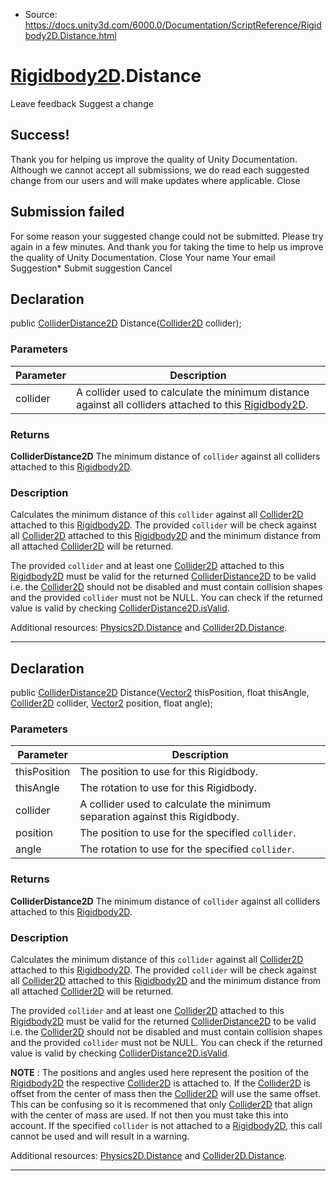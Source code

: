 * Source: https://docs.unity3d.com/6000.0/Documentation/ScriptReference/Rigidbody2D.Distance.html

#  [Rigidbody2D](https://docs.unity3d.com/6000.0/Documentation/ScriptReference/Rigidbody2D.html).Distance
Leave feedback
Suggest a change
## Success!
Thank you for helping us improve the quality of Unity Documentation. Although we cannot accept all submissions, we do read each suggested change from our users and will make updates where applicable.
Close
## Submission failed
For some reason your suggested change could not be submitted. Please <a>try again</a> in a few minutes. And thank you for taking the time to help us improve the quality of Unity Documentation.
Close
Your name Your email Suggestion* Submit suggestion
Cancel
## Declaration
public [ColliderDistance2D](https://docs.unity3d.com/6000.0/Documentation/ScriptReference/ColliderDistance2D.html) Distance([Collider2D](https://docs.unity3d.com/6000.0/Documentation/ScriptReference/Collider2D.html) collider); 
### Parameters
Parameter | Description  
---|---  
collider | A collider used to calculate the minimum distance against all colliders attached to this [Rigidbody2D](https://docs.unity3d.com/6000.0/Documentation/ScriptReference/Rigidbody2D.html).  
### Returns
**ColliderDistance2D** The minimum distance of `collider` against all colliders attached to this [Rigidbody2D](https://docs.unity3d.com/6000.0/Documentation/ScriptReference/Rigidbody2D.html). 
### Description
Calculates the minimum distance of this `collider` against all [Collider2D](https://docs.unity3d.com/6000.0/Documentation/ScriptReference/Collider2D.html) attached to this [Rigidbody2D](https://docs.unity3d.com/6000.0/Documentation/ScriptReference/Rigidbody2D.html).
The provided `collider` will be check against all [Collider2D](https://docs.unity3d.com/6000.0/Documentation/ScriptReference/Collider2D.html) attached to this [Rigidbody2D](https://docs.unity3d.com/6000.0/Documentation/ScriptReference/Rigidbody2D.html) and the minimum distance from all attached [Collider2D](https://docs.unity3d.com/6000.0/Documentation/ScriptReference/Collider2D.html) will be returned.  
  
The provided `collider` and at least one [Collider2D](https://docs.unity3d.com/6000.0/Documentation/ScriptReference/Collider2D.html) attached to this [Rigidbody2D](https://docs.unity3d.com/6000.0/Documentation/ScriptReference/Rigidbody2D.html) must be valid for the returned [ColliderDistance2D](https://docs.unity3d.com/6000.0/Documentation/ScriptReference/ColliderDistance2D.html) to be valid i.e. the [Collider2D](https://docs.unity3d.com/6000.0/Documentation/ScriptReference/Collider2D.html) should not be disabled and must contain collision shapes and the provided `collider` must not be NULL. You can check if the returned value is valid by checking [ColliderDistance2D.isValid](https://docs.unity3d.com/6000.0/Documentation/ScriptReference/ColliderDistance2D-isValid.html).  
  
Additional resources: [Physics2D.Distance](https://docs.unity3d.com/6000.0/Documentation/ScriptReference/Physics2D.Distance.html) and [Collider2D.Distance](https://docs.unity3d.com/6000.0/Documentation/ScriptReference/Collider2D.Distance.html).
* * *
## Declaration
public [ColliderDistance2D](https://docs.unity3d.com/6000.0/Documentation/ScriptReference/ColliderDistance2D.html) Distance([Vector2](https://docs.unity3d.com/6000.0/Documentation/ScriptReference/Vector2.html) thisPosition, float thisAngle, [Collider2D](https://docs.unity3d.com/6000.0/Documentation/ScriptReference/Collider2D.html) collider, [Vector2](https://docs.unity3d.com/6000.0/Documentation/ScriptReference/Vector2.html) position, float angle); 
### Parameters
Parameter | Description  
---|---  
thisPosition | The position to use for this Rigidbody.  
thisAngle | The rotation to use for this Rigidbody.  
collider | A collider used to calculate the minimum separation against this Rigidbody.  
position | The position to use for the specified `collider`.  
angle | The rotation to use for the specified `collider`.  
### Returns
**ColliderDistance2D** The minimum distance of `collider` against all colliders attached to this [Rigidbody2D](https://docs.unity3d.com/6000.0/Documentation/ScriptReference/Rigidbody2D.html). 
### Description
Calculates the minimum distance of this `collider` against all [Collider2D](https://docs.unity3d.com/6000.0/Documentation/ScriptReference/Collider2D.html) attached to this [Rigidbody2D](https://docs.unity3d.com/6000.0/Documentation/ScriptReference/Rigidbody2D.html).
The provided `collider` will be check against all [Collider2D](https://docs.unity3d.com/6000.0/Documentation/ScriptReference/Collider2D.html) attached to this [Rigidbody2D](https://docs.unity3d.com/6000.0/Documentation/ScriptReference/Rigidbody2D.html) and the minimum distance from all attached [Collider2D](https://docs.unity3d.com/6000.0/Documentation/ScriptReference/Collider2D.html) will be returned.  
  
The provided `collider` and at least one [Collider2D](https://docs.unity3d.com/6000.0/Documentation/ScriptReference/Collider2D.html) attached to this [Rigidbody2D](https://docs.unity3d.com/6000.0/Documentation/ScriptReference/Rigidbody2D.html) must be valid for the returned [ColliderDistance2D](https://docs.unity3d.com/6000.0/Documentation/ScriptReference/ColliderDistance2D.html) to be valid i.e. the [Collider2D](https://docs.unity3d.com/6000.0/Documentation/ScriptReference/Collider2D.html) should not be disabled and must contain collision shapes and the provided `collider` must not be NULL. You can check if the returned value is valid by checking [ColliderDistance2D.isValid](https://docs.unity3d.com/6000.0/Documentation/ScriptReference/ColliderDistance2D-isValid.html).  
  
**NOTE** : The positions and angles used here represent the position of the [Rigidbody2D](https://docs.unity3d.com/6000.0/Documentation/ScriptReference/Rigidbody2D.html) the respective [Collider2D](https://docs.unity3d.com/6000.0/Documentation/ScriptReference/Collider2D.html) is attached to. If the [Collider2D](https://docs.unity3d.com/6000.0/Documentation/ScriptReference/Collider2D.html) is offset from the center of mass then the [Collider2D](https://docs.unity3d.com/6000.0/Documentation/ScriptReference/Collider2D.html) will use the same offset. This can be confusing so it is recommened that only [Collider2D](https://docs.unity3d.com/6000.0/Documentation/ScriptReference/Collider2D.html) that align with the center of mass are used. If not then you must take this into account. If the specified `collider` is not attached to a [Rigidbody2D](https://docs.unity3d.com/6000.0/Documentation/ScriptReference/Rigidbody2D.html), this call cannot be used and will result in a warning.  
  
Additional resources: [Physics2D.Distance](https://docs.unity3d.com/6000.0/Documentation/ScriptReference/Physics2D.Distance.html) and [Collider2D.Distance](https://docs.unity3d.com/6000.0/Documentation/ScriptReference/Collider2D.Distance.html).
* * *
